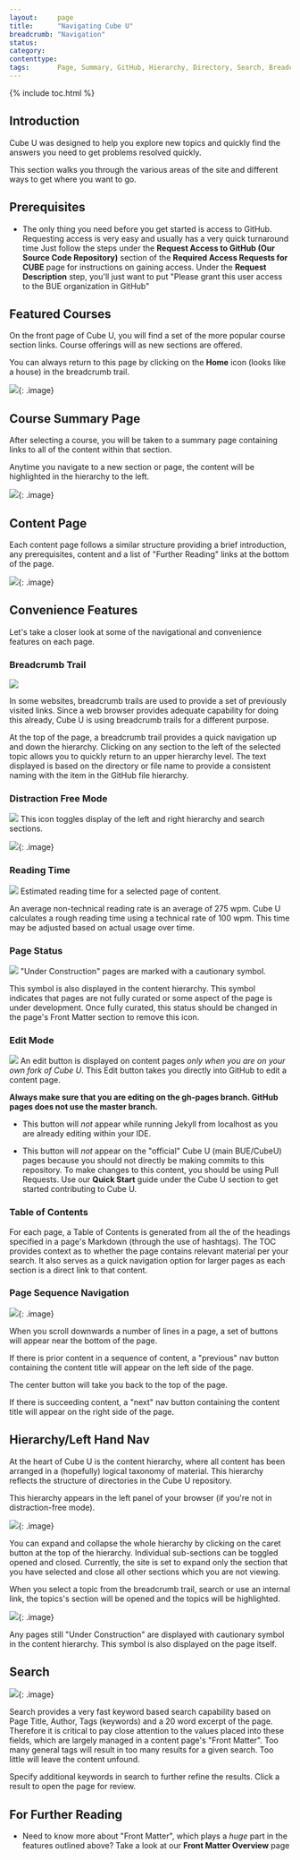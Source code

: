 ```yaml
---
layout:     page
title:      "Navigating Cube U"
breadcrumb: "Navigation"
status:     
category:
contenttype:
tags:       Page, Summary, GitHub, Hierarchy, Directory, Search, Breadcrumb
---
```

{% include toc.html %}

## Introduction  

Cube U was designed to help you explore new topics and quickly find the answers you need to get problems resolved quickly.

This section walks you through the various areas of the site and different ways to get where you want to go.

## Prerequisites

* The only thing you need before you get started is access to GitHub.  Requesting access is very easy and usually has a
  very quick turnaround time  Just follow the steps under the **Request Access to GitHub (Our Source Code Repository)** section
  of the **Required Access Requests for CUBE** page for instructions on gaining access.  Under the **Request Description** step, you'll
  just want to put "Please grant this user access to the BUE organization in GitHub"

## Featured Courses

On the front page of Cube U, you will find a set of the more popular course
section links. Course offerings will as new sections are offered.
  
You can always return to this page by clicking on the **Home** icon (looks like a house) in the breadcrumb
trail.  

![](images/courses.png){: .image} 

## Course Summary Page

After selecting a course, you will be taken to a summary page containing links to all of the content within that section.

Anytime you navigate to a new section or page, the content will be highlighted in the hierarchy to the left.

![](images/selectedCourse.png){: .image}

## Content Page

Each content page follows a similar structure providing a brief introduction, any 
prerequisites, content and a list of "Further Reading" links at the bottom of the 
page. 

![](images/contentPage.png){: .image}

## Convenience Features

Let's take a closer look at some of the navigational and convenience features on each page.

### Breadcrumb Trail

![](images/breadcrumbTrail.png)

In some websites, breadcrumb trails are used to provide a set of previously 
visited links. Since a web browser provides adequate capability for doing this 
already, Cube U is using breadcrumb trails for a different purpose.
    
At the top of the page, a breadcrumb trail provides a quick navigation up and 
down the hierarchy. Clicking on any section to the left of the selected topic 
allows you to quickly return to an upper hierarchy level. The text displayed is 
based on the directory or file name to provide a consistent naming with the item 
in the GitHub file hierarchy.  

### Distraction Free Mode

![](images/toggleDistractionFreeMode.png) This icon toggles display of the left and right hierarchy
and search sections. 

![](images/distractionFreeMode.png){: .image} 

### Reading Time

![](images/readingTime.png) Estimated reading time for a selected page of content.

An average non-technical reading rate is an average of 275 wpm. 
Cube U calculates a rough reading time using a technical rate of 100 wpm. This
time may be adjusted based on actual usage over time. 

### Page Status

![](images/.png) "Under Construction" pages are marked with a 
cautionary symbol.

This symbol is also displayed in the content hierarchy. This 
symbol indicates that pages are not fully curated or some aspect of the page is 
under development. Once fully curated, this status should be changed in the 
page's Front Matter section to remove this icon.

### Edit Mode

![](images/editPage.png) An edit button is displayed on content pages *only when you are on your own fork of Cube U*. This
Edit button takes you directly into GitHub to edit a content page.

**Always make sure that you are editing on the gh-pages branch. GitHub pages does 
not use the master branch.**

* This button will *not* appear while running Jekyll from localhost as you are
already editing within your IDE.

* This button will *not* appear on the "official" Cube U (main BUE/CubeU) pages because you should not directly
be making commits to this repository. To make changes to this content, you should be using Pull Requests. Use our **Quick Start**
guide under the Cube U section to get started contributing to Cube U.

### Table of Contents

For each page, a Table of Contents is generated from all the of the headings specified
in a page's Markdown (through the use of hashtags). The TOC provides context as to whether the page contains
relevant material per your search.  It also serves as a quick navigation option for
larger pages as each section is a direct link to that content.

### Page Sequence Navigation

![](images/nextPrevNav.png){: .image} 

When you scroll downwards a number of lines 
in a page, a set of buttons will appear near the bottom of the page. 

If there is prior content in a sequence of content, a "previous" nav button 
containing the content title will appear on the left side of the page. 

The center button will take you back to the top of the page. 

If there is succeeding content, a "next" nav button containing the content title will appear on the right side of the page.

## Hierarchy/Left Hand Nav

At the heart of Cube U is the content hierarchy, where all content has been
arranged in a (hopefully) logical taxonomy of material. This hierarchy reflects 
the structure of directories in the Cube U repository.

This hierarchy appears in the left panel of your browser (if you're not in distraction-free mode).

![](images/collapsedHierarchy.png){: .image}  

You can expand and collapse the whole hierarchy by clicking on the caret button 
at the top of the hierarchy. Individual sub-sections can be toggled opened and
closed. Currently, the site is set to expand only the section that you have selected
and close all other sections which you are not viewing.  

When you select a topic from the breadcrumb trail, search or use an internal link,
the topics's section will be opened and the topics will be highlighted.  

![](images/highlightedHierarchy.png){: .image}  

Any pages still "Under Construction" are displayed with cautionary symbol in the 
content hierarchy. This symbol is also displayed on the page itself. 

## Search

![](images/search.png){: .image}

Search provides a very fast keyword based search capability based on Page Title, 
Author, Tags (keywords) and a 20 word excerpt of the page. Therefore it is 
critical to pay close attention to the values placed into these fields, which are largely managed in a content page's
"Front Matter". Too many general tags will result in too many results for a given search. Too little will
leave the content unfound.  
 
Specify additional keywords in search to further refine the results.  Click a result to open the page for review.

## For Further Reading

* Need to know more about "Front Matter", which plays a *huge* part in the features outlined above? Take a look at our **Front
Matter Overview** page
